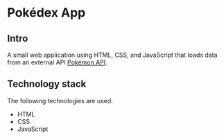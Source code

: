 # Pokédex App

## Intro
A small web application using HTML, CSS, and JavaScript that loads
data from an external API [Pokémon API](https://pokeapi.co/).

## Technology stack
The following technologies are used:
- HTML
- CSS
- JavaScript